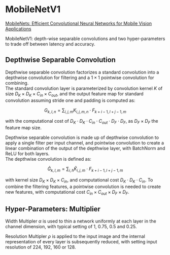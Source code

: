 # MobileNetV1

[MobileNets: Efficient Convolutional Neural Networks for Mobile Vision Applications](https://arxiv.org/pdf/1704.04861)  

MobileNetV1: depth-wise separable convolutions and two hyper-parameters to trade off between latency and accuracy.

## Depthwise Separable Convolution
Depthwise separable convolution factorizes a standard convolution into a depthwise convolution for filtering and a $1\times1$ pointwise convolution for combining.  
The standard convolution layer is parameterized by convolution kernel $K$ of size $D_K\times D_K\times C_{in}\times C_{out}$, and the output feature map for standard convolution assuming stride one and padding is computed as:
```math
G_{k,l,n}=\sum_{i,j,m}K_{i,j,m,n}\cdot F_{k+i-1, l+j-1, m}
```
with the computational cost of $D_K\cdot D_K\cdot C_{in}\cdot C_{out}\cdot D_F\cdot D_F$, as $D_F\times D_F$ the feature map size.  

Depthwise separable convolution is made up of depthwise convolution to apply a single filter per input channel, and pointwise convolution to create a linear combination of the output of the depthwise layer, with BatchNorm and ReLU for both layers.  
The depthwise convolution is defined as:
```math
\hat{G}_{k,l,m}=\sum_{i,h}\hat{K}_{i,j,m}\cdot F_{k+i-1, l+j-1, m}
```
with kernel size $D_K\times D_K\times C_{in}$, and computational cost $D_K\cdot D_K\cdot C_{in}$. To combine the filtering features, a pointwise convolution is needed to create new features, with computational cost $C_{in}\times C_{out}\times D_F\times D_F$.

## Hyper-Parameters: Multiplier
Width Multipler $\alpha$ is used to thin a network uniformly at each layer in the channel dimension, with typical setting of 1, 0.75, 0.5 and 0.25.  

Resolution Multipler $\rho$ is applied to the input image and the internal representation of every layer is subsequently reduced, with setting input resolution of 224, 192, 160 or 128.
